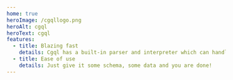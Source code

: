 ```yaml
---
home: true
heroImage: /cgqllogo.png
heroAlt: cgql
heroText: cgql
features:
  - title: Blazing fast
    details: Cgql has a built-in parser and interpreter which can handle tens of thousands of requests a second!
  - title: Ease of use
    details: Just give it some schema, some data and you are done!
---
```




